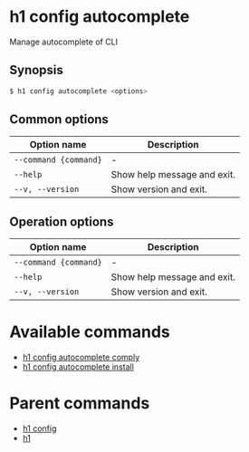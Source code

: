 
# h1 config autocomplete

Manage autocomplete of CLI

## Synopsis

```bash
$ h1 config autocomplete <options>
```

## Common options

| Option name               | Description                 |
| ------------------------- | --------------------------- |
| ```--command {command}``` | -                           |
| ```--help```              | Show help message and exit. |
| ```--v, --version```      | Show version and exit.      |

## Operation options

| Option name               | Description                 |
| ------------------------- | --------------------------- |
| ```--command {command}``` | -                           |
| ```--help```              | Show help message and exit. |
| ```--v, --version```      | Show version and exit.      |

# Available commands

* [h1 config autocomplete comply](./comply/README.md)
* [h1 config autocomplete install](./install/README.md)

# Parent commands

* [h1 config](./../README.md)
* [h1](./../../README.md)
